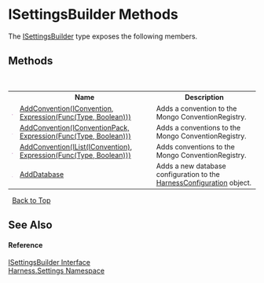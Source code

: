 # ISettingsBuilder Methods
 

The <a href="8d186952-b571-4059-d808-432456a6184e">ISettingsBuilder</a> type exposes the following members.


## Methods
&nbsp;<table><tr><th></th><th>Name</th><th>Description</th></tr><tr><td>![Public method](media/pubmethod.gif "Public method")</td><td><a href="08c1334b-7741-c21e-aa8f-0a56e98ff672">AddConvention(IConvention, Expression(Func(Type, Boolean)))</a></td><td>
Adds a convention to the Mongo ConventionRegistry.</td></tr><tr><td>![Public method](media/pubmethod.gif "Public method")</td><td><a href="0e2243df-c7c7-0480-8db9-9151f9012209">AddConvention(IConventionPack, Expression(Func(Type, Boolean)))</a></td><td>
Adds a conventions to the Mongo ConventionRegistry.</td></tr><tr><td>![Public method](media/pubmethod.gif "Public method")</td><td><a href="bbf93007-ee5b-4a04-8f65-f2324d851e13">AddConvention(IList(IConvention), Expression(Func(Type, Boolean)))</a></td><td>
Adds conventions to the Mongo ConventionRegistry.</td></tr><tr><td>![Public method](media/pubmethod.gif "Public method")</td><td><a href="1d4e13d1-2b3d-2a3d-b26a-db590c89c73c">AddDatabase</a></td><td>
Adds a new database configuration to the <a href="aea1a0da-0211-3e8d-e69f-7300dd07906e">HarnessConfiguration</a> object.</td></tr></table>&nbsp;
<a href="#isettingsbuilder-methods">Back to Top</a>

## See Also


#### Reference
<a href="8d186952-b571-4059-d808-432456a6184e">ISettingsBuilder Interface</a><br /><a href="71b20054-d355-35ae-710d-5484ba2d4fce">Harness.Settings Namespace</a><br />
